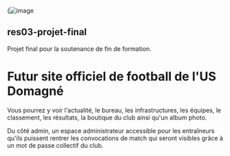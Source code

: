 (![image](https://s3.static-footeo.com/100/uploads/us-domagnestdidier/logo__75nixo4eg.png)

## res03-projet-final

Projet final pour la soutenance de fin de formation.

# Futur site officiel de football de l'US Domagné

Vous pourrez y voir l'actualité, le bureau, les infrastructures, les équipes, le classement, les résultats, la boutique du club ainsi qu'un album photo.

Du côté admin, un espace administrateur accessible pour les entraîneurs qu'ils puissent rentrer les convocations de match qui seront visibles grâce à un mot de passe collectif du club.
